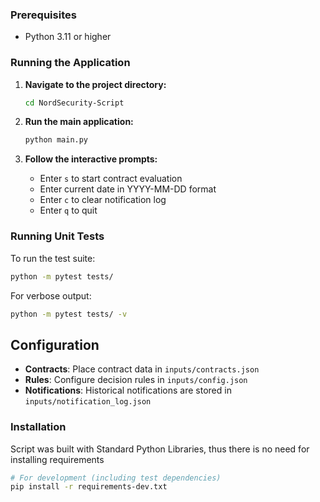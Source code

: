### Prerequisites
- Python 3.11 or higher

### Running the Application

1. **Navigate to the project directory:**
   ```bash
   cd NordSecurity-Script
   ```

2. **Run the main application:**
   ```bash
   python main.py
   ```

3. **Follow the interactive prompts:**
   - Enter `s` to start contract evaluation
   - Enter current date in YYYY-MM-DD format
   - Enter `c` to clear notification log
   - Enter `q` to quit

### Running Unit Tests

To run the test suite:
```bash
python -m pytest tests/
```

For verbose output:
```bash
python -m pytest tests/ -v
```

## Configuration

- **Contracts**: Place contract data in `inputs/contracts.json`
- **Rules**: Configure decision rules in `inputs/config.json`
- **Notifications**: Historical notifications are stored in `inputs/notification_log.json`

### Installation
Script was built with Standard Python Libraries, thus there is no need for installing requirements

```bash
# For development (including test dependencies)
pip install -r requirements-dev.txt
```
